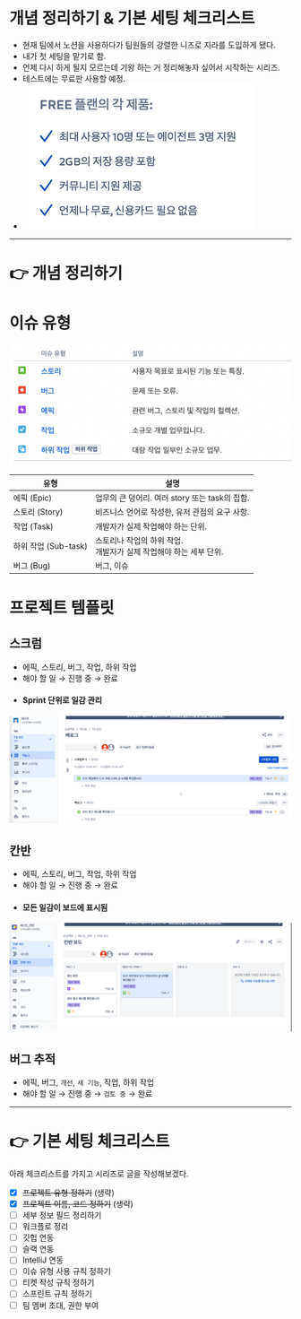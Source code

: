 # 개념 정리하기 & 기본 세팅 체크리스트
- 현재 팀에서 노션을 사용하다가 팀원들의 강렬한 니즈로 지라를 도입하게 됐다.
- 내가 첫 세팅을 맡기로 함.
- 언제 다시 하게 될지 모르는데 기왕 하는 거 정리해놓자 싶어서 시작하는 시리즈.
- 테스트에는 무료판 사용할 예정.
- ![](._20220406_start_images/d3c38749.png)

---

# 👉 개념 정리하기
# 이슈 유형
![](._20220406_start_images/e06e104b.png)

| 유형               | 설명                                           |
|------------------|----------------------------------------------|
| 에픽 (Epic)        | 업무의 큰 덩어리. 여러 story 또는 task의 집합.             |
| 스토리 (Story)      | 비즈니스 언어로 작성한, 유저 관점의 요구 사항.                  |
| 작업 (Task)        | 개발자가 실제 작업해야 하는 단위.                          |
| 하위 작업 (Sub-task) | 스토리나 작업의 하위 작업. <br/> 개발자가 실제 작업해야 하는 세부 단위. |
| 버그 (Bug)         | 버그, 이슈                                       |

# 프로젝트 템플릿
## 스크럼
- 에픽, 스토리, 버그, 작업, 하위 작업
- 해야 할 일 → 진행 중 → 완료
- #### Sprint 단위로 일감 관리

![](._20220406_start_images/c1367eb6.png)

## 칸반
- 에픽, 스토리, 버그, 작업, 하위 작업
- 해야 할 일 → 진행 중 → 완료
- #### 모든 일감이 보드에 표시됨

![](._20220406_start_images/91672f19.png)

## 버그 추적
- 에픽, 버그, `개선`, `새 기능`, 작업, 하위 작업
- 해야 할 일 → 진행 중 → `검토 중` → 완료

---

# 👉 기본 세팅 체크리스트
아래 체크리스트를 가지고 시리즈로 글을 작성해보겠다.

- [X] ~~프로젝트 유형 정하기~~ (생략)
- [X] ~~프로젝트 이름, 코드 정하기~~ (생략)
- [ ] 세부 정보 필드 정리하기
- [ ] 워크플로 정리
- [ ] 깃헙 연동
- [ ] 슬랙 연동
- [ ] IntelliJ 연동
- [ ] 이슈 유형 사용 규칙 정하기
- [ ] 티켓 작성 규칙 정하기
- [ ] 스프린트 규칙 정하기
- [ ] 팀 멤버 초대, 권한 부여
